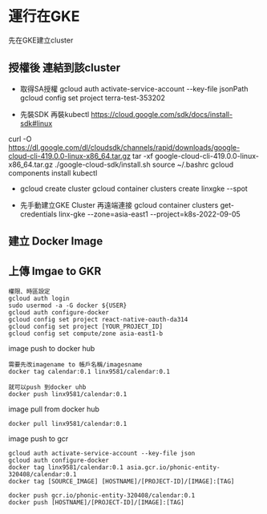 # 運行在GKE
先在GKE建立cluster
## 授權後 連結到該cluster

* 取得SA授權
gcloud auth activate-service-account --key-file jsonPath
gcloud config set project terra-test-353202

* 先裝SDK 再裝kubectl
https://cloud.google.com/sdk/docs/install-sdk#linux

curl -O https://dl.google.com/dl/cloudsdk/channels/rapid/downloads/google-cloud-cli-419.0.0-linux-x86_64.tar.gz
tar -xf google-cloud-cli-419.0.0-linux-x86_64.tar.gz
./google-cloud-sdk/install.sh
source ~/.bashrc
gcloud components install kubectl

* gcloud create cluster
gcloud container clusters create linxgke --spot

* 先手動建立GKE Cluster 再遠端連接
gcloud container clusters get-credentials linx-gke --zone=asia-east1 --project=k8s-2022-09-05

## 建立 Docker Image

## 上傳 Imgae to GKR
```
權限、時區設定
gcloud auth login
sudo usermod -a -G docker ${USER}
gcloud auth configure-docker
gcloud config set project react-native-oauth-da314
gcloud config set project [YOUR_PROJECT_ID]
gcloud config set compute/zone asia-east1-b
```

image push to docker hub
```
需要先改imagename to 帳戶名稱/imagesname
docker tag calendar:0.1 linx9581/calendar:0.1

就可以push 到docker uhb
docker push linx9581/calendar:0.1
```
image pull from docker hub
```
docker pull linx9581/calendar:0.1
```

image push to gcr
```
gcloud auth activate-service-account --key-file json
gcloud auth configure-docker
docker tag linx9581/calendar:0.1 asia.gcr.io/phonic-entity-320408/calendar:0.1
docker tag [SOURCE_IMAGE] [HOSTNAME]/[PROJECT-ID]/[IMAGE]:[TAG]

docker push gcr.io/phonic-entity-320408/calendar:0.1
docker push [HOSTNAME]/[PROJECT-ID]/[IMAGE]:[TAG]
```